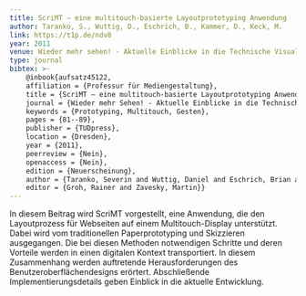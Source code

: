 ```yaml
---
title: ScriMT – eine multitouch-basierte Layoutprototyping Anwendung
author: Taranko, S., Wuttig, D., Eschrich, B., Kammer, D., Keck, M.
link: https://t1p.de/ndv8
year: 2011
venue: Wieder mehr sehen! - Aktuelle Einblicke in die Technische Visualistik
type: journal
bibtex: >-
    @inbook{aufsatz45122,
    affiliation = {Professur für Mediengestaltung},
    title = {ScriMT – eine multitouch-basierte Layoutprototyping Anwendung},
    journal = {Wieder mehr Sehen! - Aktuelle Einblicke in die Technische Visualistik},
    keywords = {Prototyping, Multitouch, Gesten},
    pages = {81--89},
    publisher = {TUDpress},
    location = {Dresden},
    year = {2011},
    peerreview = {Nein},
    openaccess = {Nein},
    edition = {Neuerscheinung},
    author = {Taranko, Severin and Wuttig, Daniel and Eschrich, Brian and Kammer, Dietrich and Keck, Mandy},
    editor = {Groh, Rainer and Zavesky, Martin}}
---
```

In diesem Beitrag wird ScriMT vorgestellt, eine Anwendung, die den Layoutprozess für Webseiten auf einem Multitouch-Display unterstützt. Dabei wird vom traditionellen Paperprototyping und Skizzieren ausgegangen. Die bei diesen Methoden notwendigen Schritte und deren Vorteile werden in einen digitalen Kontext transportiert. In diesem Zusammenhang werden auftretende Herausforderungen des Benutzeroberflächendesigns erörtert. Abschließende Implementierungsdetails geben Einblick in die aktuelle Entwicklung.